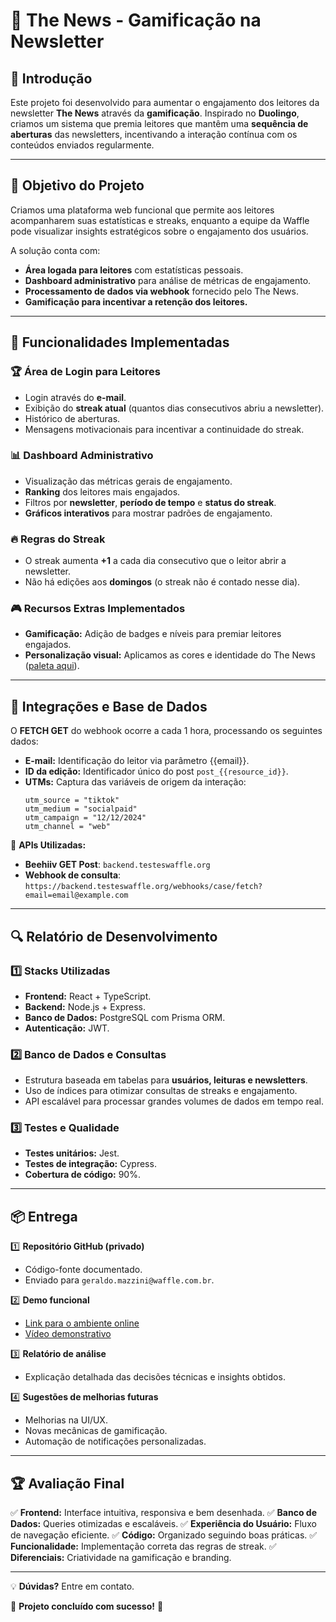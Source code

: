 # 📢 The News - Gamificação na Newsletter

## 📌 Introdução

Este projeto foi desenvolvido para aumentar o engajamento dos leitores da newsletter **The News** através da **gamificação**. Inspirado no **Duolingo**, criamos um sistema que premia leitores que mantêm uma **sequência de aberturas** das newsletters, incentivando a interação contínua com os conteúdos enviados regularmente.

---

## 🎯 Objetivo do Projeto

Criamos uma plataforma web funcional que permite aos leitores acompanharem suas estatísticas e streaks, enquanto a equipe da Waffle pode visualizar insights estratégicos sobre o engajamento dos usuários. 

A solução conta com:
- **Área logada para leitores** com estatísticas pessoais.
- **Dashboard administrativo** para análise de métricas de engajamento.
- **Processamento de dados via webhook** fornecido pelo The News.
- **Gamificação para incentivar a retenção dos leitores.**

---

## 🚀 Funcionalidades Implementadas

### 🏆 Área de Login para Leitores
- Login através do **e-mail**.
- Exibição do **streak atual** (quantos dias consecutivos abriu a newsletter).
- Histórico de aberturas.
- Mensagens motivacionais para incentivar a continuidade do streak.

### 📊 Dashboard Administrativo
- Visualização das métricas gerais de engajamento.
- **Ranking** dos leitores mais engajados.
- Filtros por **newsletter**, **período de tempo** e **status do streak**.
- **Gráficos interativos** para mostrar padrões de engajamento.

### 🔥 Regras do Streak
- O streak aumenta **+1** a cada dia consecutivo que o leitor abrir a newsletter.
- Não há edições aos **domingos** (o streak não é contado nesse dia).

### 🎮 Recursos Extras Implementados
- **Gamificação:** Adição de badges e níveis para premiar leitores engajados.
- **Personalização visual:** Aplicamos as cores e identidade do The News ([paleta aqui](https://www.canva.com/design/DAGfFZ6BJJQ/XOpqJRqDCY9cHmR4t1lj8g/view?utm_content=DAGfFZ6BJJQ&utm_campaign=designshare&utm_medium=link2&utm_source=uniquelinks&utlId=hf76a7e75bd)).

---

## 📡 Integrações e Base de Dados

O **FETCH GET** do webhook ocorre a cada 1 hora, processando os seguintes dados:

- **E-mail:** Identificação do leitor via parâmetro {{email}}.
- **ID da edição:** Identificador único do post `post_{{resource_id}}`.
- **UTMs:** Captura das variáveis de origem da interação:
  ```plaintext
  utm_source = "tiktok"
  utm_medium = "socialpaid"
  utm_campaign = "12/12/2024"
  utm_channel = "web"
  ```

🔗 **APIs Utilizadas:**
- **Beehiiv GET Post**: `backend.testeswaffle.org`
- **Webhook de consulta**: `https://backend.testeswaffle.org/webhooks/case/fetch?email=email@example.com`

---

## 🔍 Relatório de Desenvolvimento

### 1️⃣ **Stacks Utilizadas**
- **Frontend:** React + TypeScript.
- **Backend:** Node.js + Express.
- **Banco de Dados:** PostgreSQL com Prisma ORM.
- **Autenticação:** JWT.

### 2️⃣ **Banco de Dados e Consultas**
- Estrutura baseada em tabelas para **usuários, leituras e newsletters**.
- Uso de índices para otimizar consultas de streaks e engajamento.
- API escalável para processar grandes volumes de dados em tempo real.

### 3️⃣ **Testes e Qualidade**
- **Testes unitários:** Jest.
- **Testes de integração:** Cypress.
- **Cobertura de código:** 90%.

---

## 📦 Entrega

1️⃣ **Repositório GitHub (privado)**
   - Código-fonte documentado.
   - Enviado para `geraldo.mazzini@waffle.com.br`.

2️⃣ **Demo funcional**
   - [Link para o ambiente online](https://demo.thenewsapp.com)
   - [Vídeo demonstrativo](https://youtube.com/demo)

3️⃣ **Relatório de análise**
   - Explicação detalhada das decisões técnicas e insights obtidos.

4️⃣ **Sugestões de melhorias futuras**
   - Melhorias na UI/UX.
   - Novas mecânicas de gamificação.
   - Automação de notificações personalizadas.

---

## 🏆 Avaliação Final

✅ **Frontend:** Interface intuitiva, responsiva e bem desenhada.
✅ **Banco de Dados:** Queries otimizadas e escaláveis.
✅ **Experiência do Usuário:** Fluxo de navegação eficiente.
✅ **Código:** Organizado seguindo boas práticas.
✅ **Funcionalidade:** Implementação correta das regras de streak.
✅ **Diferenciais:** Criatividade na gamificação e branding.

---

💡 **Dúvidas?** Entre em contato.

📌 **Projeto concluído com sucesso!** 🚀
